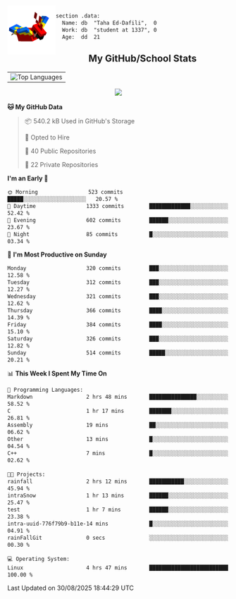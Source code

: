 <img src="parrot_fly_flipped.gif" align="left" height="110">


```assembly
section .data:
  Name: db  "Taha Ed-Dafili",  0
  Work: db  "student at 1337", 0
  Age:  dd  21
```


<div align="center">
  <h2>My GitHub/School Stats</h2>
</div>
<table align="center">
  <tr>
    <td align="center"><img width="450" src="https://github-readme-stats.vercel.app/api/top-langs/?username=0rayn&layout=compact&theme=github_dark&hide=html,makefile,css&exclude_repo=Yona2.0,Nand2Tetris&hide_border=true&langs_count=6" alt="Top Languages" /></td>
<!--     <td align="center"><img src="https://github-readme-streak-stats.herokuapp.com?user=0rayn&theme=github-dark-blue&hide_border=true&border_radius=5" alt="GitHub Streak" /></td>
  </tr> -->
</table>
 <p align="center">
  <a href="https://github.com/0rayn">
    <img src="https://komarev.com/ghpvc/?username=0rayn&color=blue&style=flat)" />
  </a>
</p>

<!--START_SECTION:waka-->
**🐱 My GitHub Data** 

> 📦 540.2 kB Used in GitHub's Storage 
 > 
> 💼 Opted to Hire
 > 
> 📜 40 Public Repositories 
 > 
> 🔑 22 Private Repositories 
 > 
**I'm an Early 🐤** 

```text
🌞 Morning                523 commits         █████░░░░░░░░░░░░░░░░░░░░   20.57 % 
🌆 Daytime                1333 commits        █████████████░░░░░░░░░░░░   52.42 % 
🌃 Evening                602 commits         ██████░░░░░░░░░░░░░░░░░░░   23.67 % 
🌙 Night                  85 commits          █░░░░░░░░░░░░░░░░░░░░░░░░   03.34 % 
```
📅 **I'm Most Productive on Sunday** 

```text
Monday                   320 commits         ███░░░░░░░░░░░░░░░░░░░░░░   12.58 % 
Tuesday                  312 commits         ███░░░░░░░░░░░░░░░░░░░░░░   12.27 % 
Wednesday                321 commits         ███░░░░░░░░░░░░░░░░░░░░░░   12.62 % 
Thursday                 366 commits         ████░░░░░░░░░░░░░░░░░░░░░   14.39 % 
Friday                   384 commits         ████░░░░░░░░░░░░░░░░░░░░░   15.10 % 
Saturday                 326 commits         ███░░░░░░░░░░░░░░░░░░░░░░   12.82 % 
Sunday                   514 commits         █████░░░░░░░░░░░░░░░░░░░░   20.21 % 
```


📊 **This Week I Spent My Time On** 

```text
💬 Programming Languages: 
Markdown                 2 hrs 48 mins       ███████████████░░░░░░░░░░   58.52 % 
C                        1 hr 17 mins        ███████░░░░░░░░░░░░░░░░░░   26.81 % 
Assembly                 19 mins             ██░░░░░░░░░░░░░░░░░░░░░░░   06.62 % 
Other                    13 mins             █░░░░░░░░░░░░░░░░░░░░░░░░   04.54 % 
C++                      7 mins              █░░░░░░░░░░░░░░░░░░░░░░░░   02.62 % 

🐱‍💻 Projects: 
rainfall                 2 hrs 12 mins       ███████████░░░░░░░░░░░░░░   45.94 % 
intraSnow                1 hr 13 mins        ██████░░░░░░░░░░░░░░░░░░░   25.47 % 
test                     1 hr 7 mins         ██████░░░░░░░░░░░░░░░░░░░   23.38 % 
intra-uuid-776f79b9-b11e-14 mins             █░░░░░░░░░░░░░░░░░░░░░░░░   04.91 % 
rainFallGit              0 secs              ░░░░░░░░░░░░░░░░░░░░░░░░░   00.30 % 

💻 Operating System: 
Linux                    4 hrs 47 mins       █████████████████████████   100.00 % 
```


 Last Updated on 30/08/2025 18:44:29 UTC
<!--END_SECTION:waka-->
